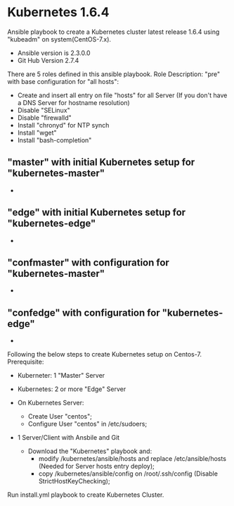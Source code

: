 # Kubernetes 1.6.4

Ansible playbook to create a Kubernetes cluster latest release 1.6.4 using "kubeadm" on system(CentOS-7.x). 
- Ansible version is 2.3.0.0
- Git Hub Version 2.7.4

There are 5 roles defined in this ansible playbook.
Role Description:
"pre" with base configuration for "all hosts":
  - Create and insert all entry on file "hosts" for all Server (If you don't have a DNS Server for hostname resolution) 
  - Disable "SELinux"
  - Disable "firewalld"
  - Install "chronyd" for NTP synch
  - Install "wget"
  - Install "bash-completion"

"master" with initial Kubernetes setup for "kubernetes-master" 
  - 
  -
  
"edge" with initial Kubernetes setup for "kubernetes-edge"
  -
  -
  
"confmaster" with configuration for "kubernetes-master"
  -
  -
  
"confedge" with configuration for "kubernetes-edge"
  -
  -
  

Following the below steps to create Kubernetes setup on Centos-7.
Prerequisite: 

- Kuberneter: 1 "Master" Server
- Kubernetes: 2 or more "Edge" Server
- On Kubernetes Server:
    - Create User "centos";
    - Configure User "centos" in /etc/sudoers;

- 1 Server/Client with Ansbile and Git
  - Download the "Kubernetes" playbook and: 
      - modify /kubernetes/ansible/hosts and replace /etc/ansible/hosts (Needed for Server hosts entry deploy);
      - copy /kubernetes/ansible/config on /root/.ssh/config (Disable StrictHostKeyChecking); 

Run install.yml playbook to create Kubernetes Cluster.
